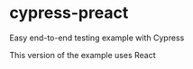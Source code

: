 # cypress-preact

Easy end-to-end testing example with Cypress

This version of the example uses React